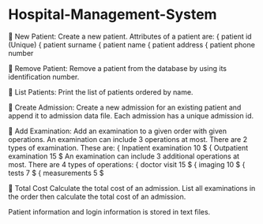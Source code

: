 # Hospital-Management-System
 New Patient: Create a new patient. Attributes of a patient are:
{ patient id (Unique)
{ patient surname
{ patient name
{ patient address
{ patient phone number

 Remove Patient:
Remove a patient from the database by using its identification number.

 List Patients:
Print the list of patients ordered by name.

 Create Admission:
Create a new admission for an existing patient and append it to admission data file.
Each admission has a unique admission id.

 Add Examination: Add an examination to a given order with given operations. An
examination can include 3 operations at most. There are 2 types of examination. These
are:
{ Inpatient examination 10 $
{ Outpatient examination 15 $
An examination can include 3 additional operations at most. There are 4 types of
operations:
{ doctor visit 15 $
{ imaging 10 $
{ tests 7 $
{ measurements 5 $

 Total Cost
Calculate the total cost of an admission. List all examinations in the order then calculate
the total cost of an admission.

Patient information and login information is stored in text files.
